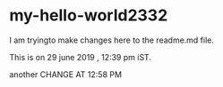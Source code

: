 # my-hello-world2332

I am tryingto make changes here to the readme.md file. 

This is on 29 june 2019 , 12:39 pm iST.

another CHANGE AT  12:58 PM
